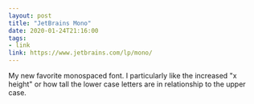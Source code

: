 ```yaml
---
layout: post
title: "JetBrains Mono"
date: 2020-01-24T21:16:00
tags:
- link
link: https://www.jetbrains.com/lp/mono/
---
```

My new favorite monospaced font. I particularly like the increased "x height" or how tall the lower
case letters are in relationship to the upper case.
